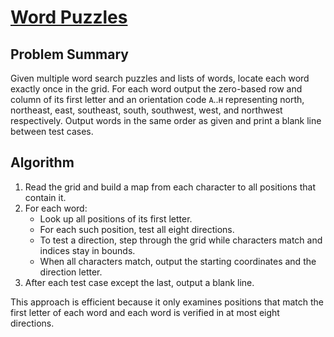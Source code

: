 # [Word Puzzles](https://www.spoj.com/problems/WPUZZLES)

## Problem Summary
Given multiple word search puzzles and lists of words, locate each word exactly once in the grid. For each word output the zero-based row and column of its first letter and an orientation code `A`..`H` representing north, northeast, east, southeast, south, southwest, west, and northwest respectively. Output words in the same order as given and print a blank line between test cases.

## Algorithm
1. Read the grid and build a map from each character to all positions that contain it.
2. For each word:
   - Look up all positions of its first letter.
   - For each such position, test all eight directions.
   - To test a direction, step through the grid while characters match and indices stay in bounds.
   - When all characters match, output the starting coordinates and the direction letter.
3. After each test case except the last, output a blank line.

This approach is efficient because it only examines positions that match the first letter of each word and each word is verified in at most eight directions.
